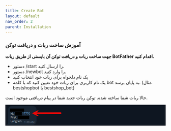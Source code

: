 ```yaml
---
title: Create Bot
layout: default
nav_order: 2
parent: Installation
---
```


<head>
    <meta charset="utf-8">
    <link rel="stylesheet" href="style.css">
</head>

<h3>آموزش ساخت ربات و دریافت توکن</h3>

<b>جهت ساخت ربات و دریافت توکن آن بایستی از طریق ربات BotFather اقدام کنید.</b>

<ul>
    <li>دستور /start را ارسال کنید.</li>
    <li>دستور /newbot را وارد کنید.</li>
    <li>یک نام دلخواه برای ربات خود انتخاب کنید</li>
    <li>یک نام کاربری برای ربات خود تعیین کنید که با کلمه bot به پایان برسد. (مثال bestshopbot یا bestshop_bot)</li>
</ul>

<p>حالا ربات شما ساخته شده. توکن ربات جدید شما در پیام دریافتی موجود است.</p>

<img src="assets/images/installation/installation-bot-1.png" alt="Your Image" class="centered">
